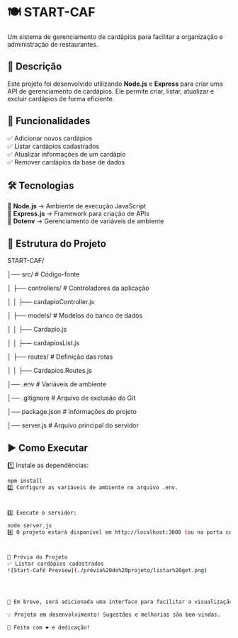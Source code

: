 # 🍽️ START-CAF
Um sistema de gerenciamento de cardápios para facilitar a organização e administração de restaurantes.

## 📖 Descrição

Este projeto foi desenvolvido utilizando **Node.js** e **Express** para criar uma API de gerenciamento de cardápios. Ele permite criar, listar, atualizar e excluir cardápios de forma eficiente.

## 🚀 Funcionalidades

✅ Adicionar novos cardápios  
✅ Listar cardápios cadastrados  
✅ Atualizar informações de um cardápio  
✅ Remover cardápios da base de dados  

## 🛠️ Tecnologias

🔹 **Node.js** → Ambiente de execução JavaScript  
🔹 **Express.js** → Framework para criação de APIs  
🔹 **Dotenv** → Gerenciamento de variáveis de ambiente  

## 📂 Estrutura do Projeto
START-CAF/

│── src/                      # Código-fonte

│   ├── controllers/          # Controladores da aplicação

│   │   ├── cardapioController.js

│   ├── models/               # Modelos do banco de dados

│   │   ├── Cardapio.js

│   │   ├── cardapiosList.js

│   ├── routes/               # Definição das rotas

│   │   ├── Cardapios.Routes.js

│── .env                      # Variáveis de ambiente

│── .gitignore                # Arquivo de exclusão do Git

│── package.json              # Informações do projeto

│── server.js                 # Arquivo principal do servidor

## ▶️ Como Executar

1️⃣ Instale as dependências:  
```sh
npm install
2️⃣ Configure as variáveis de ambiente no arquivo .env.



3️⃣ Execute o servidor:

node server.js
4️⃣ O projeto estará disponível em http://localhost:3000 (ou na porta configurada).



📸 Prévia do Projeto
✅ Listar cardápios cadastrados  
![Start-Café Preview](./prévia%20do%20projeto/listar%20get.png)




🚧 Em breve, será adicionada uma interface para facilitar a visualização dos cardápios! 🚧

💡 Projeto em desenvolvimento! Sugestões e melhorias são bem-vindas.

📌 Feito com ❤️ e dedicação!